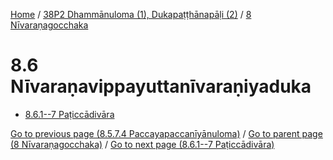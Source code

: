 
[Home](/) / [38P2 Dhammānuloma (1), Dukapaṭṭhānapāḷi (2)](...md) / [8 Nīvaraṇagocchaka](../38P2/8.md)

# 8.6 Nīvaraṇavippayuttanīvaraṇiyaduka

* [8.6.1--7 Paṭiccādivāra](8.6/8.6.1--7.md)

[Go to previous page (8.5.7.4 Paccayapaccanīyānuloma)](8.5/8.5.7/8.5.7.4.md) / [Go to parent page (8 Nīvaraṇagocchaka)](../38P2/8.md) / [Go to next page (8.6.1--7 Paṭiccādivāra)](8.6/8.6.1--7.md)


